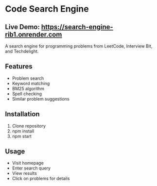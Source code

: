 # Code Search Engine 

## Live Demo: https://search-engine-rib1.onrender.com

A search engine for programming problems from LeetCode, Interview Bit, and Techdelight.

## Features
- Problem search
- Keyword matching
- BM25 algorithm
- Spell checking
- Similar problem suggestions

## Installation
1. Clone repository
2. npm install
3. npm start

## Usage
- Visit homepage
- Enter search query
- View results
- Click on problems for details
